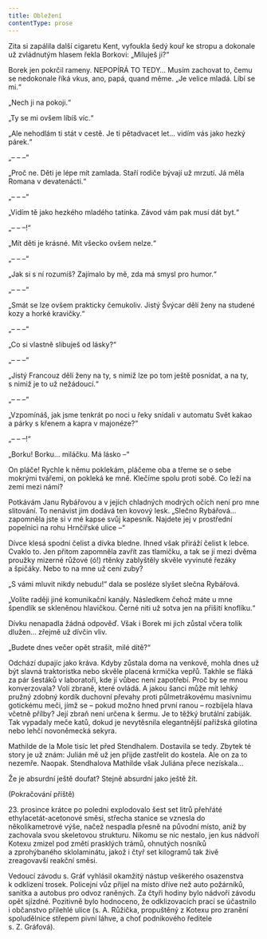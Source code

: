```yaml
---
title: Obležení
contentType: prose
---
```


  

Zita si zapálila další cigaretu Kent, vyfoukla šedý kouř ke stropu a dokonale už zvládnutým hlasem řekla Borkovi: „Miluješ ji?“

Borek jen pokrčil rameny. NEPOPÍRÁ TO TEDY… Musím zachovat to, čemu se nedokonale říká vkus, ano, papá, quand même. „Je velice mladá. Líbí se mi.“

„Nech ji na pokoji.“

„Ty se mi ovšem líbíš víc.“

„Ale nehodlám ti stát v cestě. Je ti pětadvacet let… vidím vás jako hezký párek.“

„– – –“

„Proč ne. Děti je lépe mít zamlada. Staří rodiče bývají už mrzutí. Já měla Romana v devatenácti.“

„– – –“

„Vidím tě jako hezkého mladého tatínka. Závod vám pak musí dát byt.“

„– – –!“

„Mít děti je krásné. Mít všecko ovšem nelze.“

„– – –“

„Jak si s ní rozumíš? Zajímalo by mě, zda má smysl pro humor.“

„– – –“

„Smát se lze ovšem prakticky čemukoliv. Jistý Švýcar dělí ženy na studené kozy a horké kravičky.“

„– – –“

„Co si vlastně slibuješ od lásky?“

„– – –“

„Jistý Francouz dělí ženy na ty, s nimiž lze po tom ještě posnídat, a na ty, s nimiž je to už nežádoucí.“

„– – –“

„Vzpomínáš, jak jsme tenkrát po noci u řeky snídali v automatu Svět kakao a párky s křenem a kapra v majonéze?“

„– – –!“

„Borku! Borku… miláčku. Má lásko –“

On pláče! Rychle k němu poklekám, pláčeme oba a třeme se o sebe mokrými tvářemi, on pokleká ke mně. Klečíme spolu proti sobě. Co leží na zemi mezi námi?

Potkávám Janu Rybářovou a v jejích chladných modrých očích není pro mne slitování. To nenávist jim dodává ten kovový lesk. „Slečno Rybářová… zapomněla jste si v mé kapse svůj kapesník. Najdete jej v prostřední popelnici na rohu Hrnčířské ulice –“

Dívce klesá spodní čelist a dívka bledne. Ihned však přiráží čelist k lebce. Cvaklo to. Jen přitom zapomněla zavřít zas tlamičku, a tak se jí mezi dvěma proužky mizerné růžové (ó!) rtěnky zablyštěly skvěle vyvinuté řezáky a špičáky. Nebo to na mne už cení zuby?

„S vámi mluvit nikdy nebudu!“ dala se posléze slyšet slečna Rybářová.

„Volíte raději jiné komunikační kanály. Následkem čehož máte u mne špendlík se skleněnou hlavičkou. Černé niti už sotva jen na přišití knoflíku.“

Dívku nenapadla žádná odpověď. Však i Borek mi jich zůstal včera tolik dlužen… zřejmě už dívčin vliv.

„Budete dnes večer opět strašit, milé dítě?“

Odchází dupajíc jako kráva. Kdyby zůstala doma na venkově, mohla dnes už být slavná traktoristka nebo skvěle placená krmička vepřů. Takhle se fláká za pár šestáků v laboratoři, kde jí vůbec není zapotřebí. Proč by se mnou konverzovala? Volí zbraně, které ovládá. A jakou šanci může mít lehký pružný zdobný kordík duchovní převahy proti půlmetrákovému masivnímu gotickému meči, jímž se – pokud možno hned první ranou – rozbíjela hlava včetně přílby? Její zbraň není určena k šermu. Je to těžký brutální zabiják. Tak vypadaly meče katů, dokud je nevytěsnila elegantnější pařížská gilotina nebo lehčí novoněmecká sekyra.

Mathilde de la Mole tisíc let před Stendhalem. Dostavila se tedy. Zbytek té story je už znám: Julián mě už jen přijde zastřelit do kostela. Ale on za to nezemře. Naopak. Stendhalova Mathilde však Juliána přece nezískala…

Že je absurdní ještě doufat? Stejně absurdní jako ještě žít.

(Pokračování příště)

  

23. prosince krátce po poledni explodovalo šest set litrů přehřáté ethylacetát-acetonové směsi, střecha stanice se vznesla do několikametrové výše, načež nespadla přesně na původní místo, aniž by zachovala svou skeletovou strukturu. Nikomu se nic nestalo, jen kus nádvoří Kotexu zmizel pod změtí prasklých trámů, ohnutých nosníků a zprohýbaného sklolaminátu, jakož i čtyř set kilogramů tak živě zreagovavší reakční směsi.

Vedoucí závodu s. Gráf vyhlásil okamžitý nástup veškerého osazenstva k odklizení trosek. Policejní vůz přijel na místo dříve než auto požárníků, sanitka a autobus pro odvoz raněných. Za čtyři hodiny bylo nádvoří závodu opět sjízdné. Pozitivně bylo hodnoceno, že odklizovacích prací se účastnilo i občanstvo přilehlé ulice (s. A. Růžička, propuštěný z Kotexu pro zranění spoludělnice střepem pivní láhve, a choť podnikového ředitele s. Z. Gráfová).
